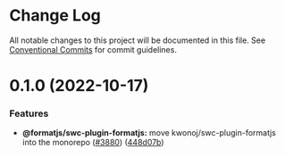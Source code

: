 # Change Log

All notable changes to this project will be documented in this file.
See [Conventional Commits](https://conventionalcommits.org) for commit guidelines.

# 0.1.0 (2022-10-17)

### Features

* **@formatjs/swc-plugin-formatjs:** move kwonoj/swc-plugin-formatjs into the monorepo ([#3880](https://github.com/kwonoj/swc-plugin-formatjs/issues/3880)) ([448d07b](https://github.com/kwonoj/swc-plugin-formatjs/commit/448d07bf9398acc34b12752e3507f0a1e6739a83))
